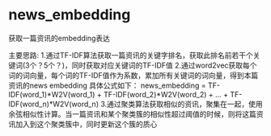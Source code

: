 # news_embedding
获取一篇资讯的embedding表达

主要思路:
1.通过TF-IDF算法获取一篇资讯的关键字排名，获取此排名前若干个关键词(3个？5个？)，同时获取对应关键词的TF-IDF值
2.通过word2vec获取每个词的词向量，每个词的TF-IDF值作为系数，累加所有关键词的词向量，得到本篇资讯的news embedding
具体公式如下：
news_embedding = TF-IDF(word_1)*W2V(word_1) + TF-IDF(word_2)*W2V(word_2) + ... + TF-IDF(word_n)*W2V(word_n)
3.通过聚类算法获取相似的资讯，聚集在一起，使用余弦相似性计算。当一篇资讯和某个聚类簇的相似性超过阈值的时候，则将这篇资讯加入到这个聚类簇中，同时更新这个簇的质心
